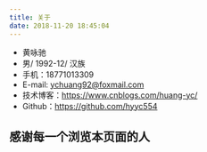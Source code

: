 ```yaml
---
title: 关于
date: 2018-11-20 18:45:04
---
```

- 黄咏驰
- 男/ 1992-12/ 汉族
- 手机：18771013309
- E-mail:  ychuang92@foxmail.com
- 技术博客：https://www.cnblogs.com/huang-yc/
- Github：https://github.com/hyyc554

## 感谢每一个浏览本页面的人



